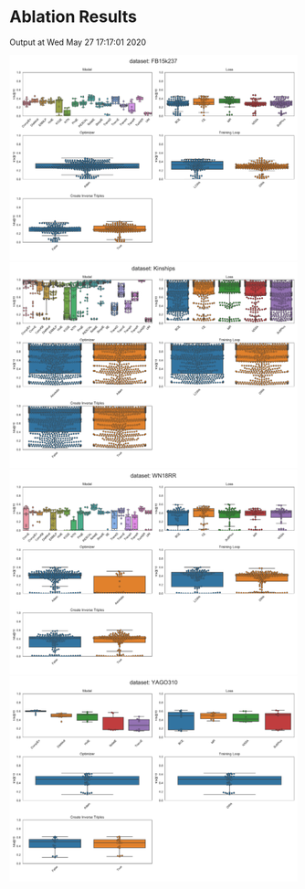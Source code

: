 # Ablation Results

Output at Wed May 27 17:17:01 2020

<img src="summary/1D-slices/dataset_FB15k237.pdf" alt="FB15k237"/>

<img src="summary/1D-slices/dataset_Kinships.pdf" alt="Kinships"/>

<img src="summary/1D-slices/dataset_WN18RR.pdf" alt="WN18RR"/>

<img src="summary/1D-slices/dataset_YAGO310.pdf" alt="YAGO310"/>

